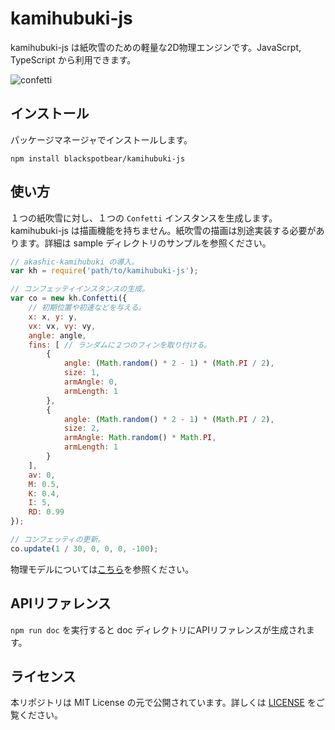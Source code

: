 # kamihubuki-js

kamihubuki-js は紙吹雪のための軽量な2D物理エンジンです。JavaScrpt, TypeScript から利用できます。

![confetti](./confetti-anim.gif)

## インストール

パッケージマネージャでインストールします。

```shell
npm install blackspotbear/kamihubuki-js
```

## 使い方

１つの紙吹雪に対し、１つの `Confetti` インスタンスを生成します。 kamihubuki-js は描画機能を持ちません。紙吹雪の描画は別途実装する必要があります。詳細は sample ディレクトリのサンプルを参照ください。

```javascript
// akashic-kamihubuki の導入。
var kh = require('path/to/kamihubuki-js');

// コンフェッティインスタンスの生成。
var co = new kh.Confetti({
    // 初期位置や初速などを与える。
    x: x, y: y,
    vx: vx, vy: vy,
    angle: angle,
    fins: [ // ランダムに２つのフィンを取り付ける。
        {
            angle: (Math.random() * 2 - 1) * (Math.PI / 2),
            size: 1,
            armAngle: 0,
            armLength: 1
        },
        {
            angle: (Math.random() * 2 - 1) * (Math.PI / 2),
            size: 2,
            armAngle: Math.random() * Math.PI,
            armLength: 1
        }
    ],
    av: 0,
    M: 0.5,
    K: 0.4,
    I: 5,
    RD: 0.99
});

// コンフェッティの更新。
co.update(1 / 30, 0, 0, 0, -100);
```

物理モデルについては[こちら](./how-it-works.ja.md)を参照ください。

## APIリファレンス

`npm run doc` を実行すると doc ディレクトリにAPIリファレンスが生成されます。

## ライセンス

本リポジトリは MIT License の元で公開されています。詳しくは [LICENSE](./LICENSE) をご覧ください。
